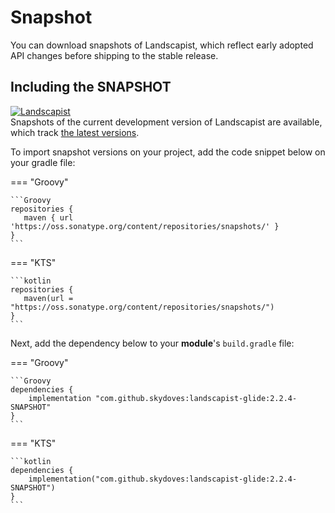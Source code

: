 # Snapshot

You can download snapshots of Landscapist, which reflect early adopted API changes before shipping to the stable release.

## Including the SNAPSHOT

[![Landscapist](https://img.shields.io/static/v1?label=snapshot&message=landscapist&logo=apache%20maven&color=C71A36)](https://oss.sonatype.org/content/repositories/snapshots/com/github/skydoves/landscapist/) <br>
Snapshots of the current development version of Landscapist are available, which track [the latest versions](https://oss.sonatype.org/content/repositories/snapshots/com/github/skydoves/landscapist/).

To import snapshot versions on your project, add the code snippet below on your gradle file:

=== "Groovy"

    ```Groovy
    repositories {
       maven { url 'https://oss.sonatype.org/content/repositories/snapshots/' }
    }
    ```

=== "KTS"

    ```kotlin
    repositories {
       maven(url = "https://oss.sonatype.org/content/repositories/snapshots/")
    }
    ```


Next, add the dependency below to your **module**'s `build.gradle` file:

=== "Groovy"

    ```Groovy
    dependencies {
        implementation "com.github.skydoves:landscapist-glide:2.2.4-SNAPSHOT"
    }
    ```

=== "KTS"

    ```kotlin
    dependencies {
        implementation("com.github.skydoves:landscapist-glide:2.2.4-SNAPSHOT")
    }
    ```
